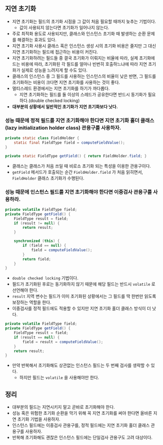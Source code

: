 ## 지연 초기화
- 지연 초기화는 필드의 초기화 시점을 그 값이 처음 필요할 때까지 늦추는 기법이다.
  - 값이 사용되지 않는다면 초기화가 일어나지 않는다.
- 주로 최적화 용도로 사용되지만, 클래스와 인스턴스 초기화 때 발생하는 순환 문제를 해결하는 효과도 있다.
- 지연 초기화 사용시 클래스 혹은 인스턴스 생성 시의 초기화 비용은 줄지만 그 대신 지연 초기화하는 필드에 접근하는 비용이 커진다.
- 지연 초기화하려는 필드들 중 결국 초기화가 이뤄지는 비율에 따라, 실제 초기화에 드는 비용에 따라, 초기화된 각 필드를 얼마나 빈번히 호출하느냐에 따라 지연 초기화가 실제로 성능을 느려지게 할 수도 있다.
- 클래스의 인스턴스 중 그 필드를 사용하는 인스턴스의 비율이 낮은 반면, 그 필드를 초기화하는 비용이 크다면 지연 초기화를 사용하는 것이 좋다.
- 멀티스레드 환경에서는 지연 초기화를 하기가 까다롭다.
  - 지연 초기화하는 필드를 둘 이상의 스레드가 공유한다면 반드시 동기화가 필요하다.(double checked locking)
- **대부분의 상황에서 일반적인 초기화가 지연 초기화보다 낫다.**

### 성능 때문에 정적 필드를 지연 초기화해야 한다면 지연 초기화 홀더 클래스(lazy initialization holder class) 관용구를 사용하자.

```java
private static class FieldHolder {
    static final FieldType field = computeFieldValue();
}

private static FieldType getField() { return FieldHolder.field; }
```
- 클래스는 클래스가 처음 쓰일 때 비로소 초기화 되는 특성을 이용한 관용구이다.
- `getField` 메서드가 호출되는 순간 `FieldHolder.field` 가 처음 읽히면서, `FieldHolder` 클래스 초기화가 수행된다.

### 성능 때문에 인스턴스 필드를 지연 초기화해야 한다면 이중검사 관용구를 사용하라.

```java
private volatile FieldType field;
private FieldType getField() {
    FieldType result = field;
    if (result != null) {
        return result;
    }

    synchronized (this) {
        if (field == null) {
            field = computeFieldValue();
        }
        return field;
    }
}
```
- `double checked locking` 기법이다.
- 필드가 초기화된 후로는 동기화하지 않기 때문에 해당 필드는 반드시 `volatile` 로 선언해야 한다.
- `result` 지역 변수는 필드가 이미 초기화된 상황에서는 그 필드를 딱 한번만 읽도록 보장하는 역할을 한다.
- 이중검사를 정적 필드에도 적용할 수 있지만 지연 초기화 홀더 클래스 방식이 더 낫다.
 
```java
private volatile FieldType field;
private FieldType getField() {
    FieldType result = field;
    if (result == null) {
        field = result = computeFieldValue();
    }
    return result;
}
```
- 만약 반복해서 초기화해도 상관없는 인스턴스 필드는 두 번째 검사를 생략할 수 있다.
  - 하지만 필드는 `volatile` 을 사용해야만 한다.

## 정리
- 대부분의 필드는 지연시키지 말고 곧바로 초기화해야 한다.
- 성능 혹은 위험한 초기화 순환을 막기 위해 꼭 지연 초기화를 써야 한다면 올바른 지연 초기화 기법을 사용하자.
- 인스턴스 필드에는 이중검사 관용구를, 정적 필드에는 지연 초기화 홀더 클래스 관용구를 사용하자.
- 반복해 초기화해도 괜찮은 인스턴스 필드에는 단일검사 관용구도 고려 대상이다.
